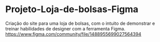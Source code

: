 # Projeto-Loja-de-bolsas-Figma
Criação do site para uma loja de bolsas, com o intuito de demonstrar e treinar habilidades de designer com a ferramenta Figma. <br>
https://www.figma.com/community/file/1488955699027564394
